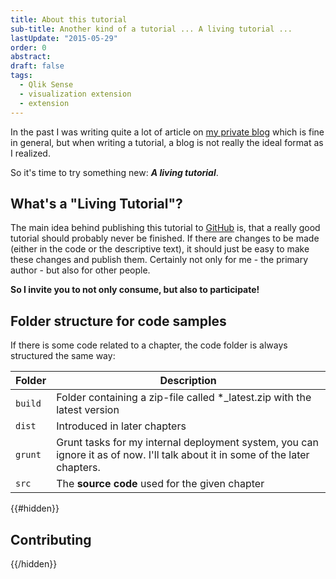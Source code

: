 ```yaml
---
title: About this tutorial
sub-title: Another kind of a tutorial ... A living tutorial ...
lastUpdate: "2015-05-29"
order: 0
abstract:
draft: false
tags:
  - Qlik Sense
  - visualization extension
  - extension
---
```


In the past I was writing quite a lot of article on [my private blog](http://qliksite.io) which is fine in general, but when writing a tutorial, a blog is not really the ideal format as I realized.

So it's time to try something new: ***A living tutorial***.

## What's a "Living Tutorial"?

The main idea behind publishing this tutorial to [GitHub](http://github.com) is, that a really good tutorial should probably never be finished. If there are changes to be made (either in the code or the descriptive text), it should just be easy to make these changes and publish them. Certainly not only for me - the primary author - but also for other people.

**So I invite you to not only consume, but also to participate!**

## Folder structure for code samples

If there is some code related to a chapter, the code folder is always structured the same way:

Folder			| Description
---------------	| -------------------------------------------------------------
`build`			| Folder containing a zip-file called *_latest.zip with the latest version
`dist`			| Introduced in later chapters
`grunt`			| Grunt tasks for my internal deployment system, you can ignore it as of now. I'll talk about it in some of the later chapters.
`src`			| The **source code** used for the given chapter

{{#hidden}}
## Contributing
{{/hidden}}

